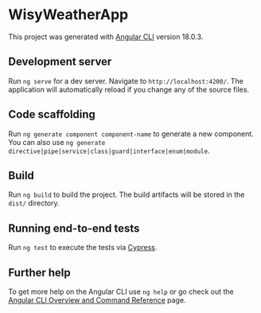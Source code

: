 # WisyWeatherApp

This project was generated with [Angular CLI](https://github.com/angular/angular-cli) version 18.0.3.

## Development server

Run `ng serve` for a dev server. Navigate to `http://localhost:4200/`. The application will automatically reload if you change any of the source files.

## Code scaffolding

Run `ng generate component component-name` to generate a new component. You can also use `ng generate directive|pipe|service|class|guard|interface|enum|module`.

## Build

Run `ng build` to build the project. The build artifacts will be stored in the `dist/` directory.

## Running end-to-end tests

Run `ng test` to execute the tests via [Cypress](https://docs.cypress.io/guides/overview/why-cypress).


## Further help

To get more help on the Angular CLI use `ng help` or go check out the [Angular CLI Overview and Command Reference](https://angular.dev/tools/cli) page.
